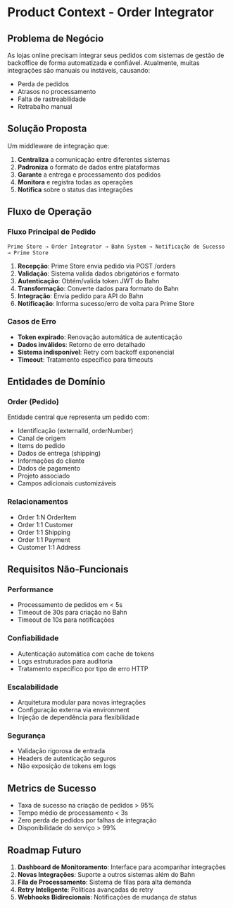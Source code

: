 # Product Context - Order Integrator

## Problema de Negócio
As lojas online precisam integrar seus pedidos com sistemas de gestão de backoffice de forma automatizada e confiável. Atualmente, muitas integrações são manuais ou instáveis, causando:
- Perda de pedidos
- Atrasos no processamento
- Falta de rastreabilidade
- Retrabalho manual

## Solução Proposta
Um middleware de integração que:
1. **Centraliza** a comunicação entre diferentes sistemas
2. **Padroniza** o formato de dados entre plataformas
3. **Garante** a entrega e processamento dos pedidos
4. **Monitora** e registra todas as operações
5. **Notifica** sobre o status das integrações

## Fluxo de Operação

### Fluxo Principal de Pedido
```
Prime Store → Order Integrator → Bahn System → Notificação de Sucesso → Prime Store
```

1. **Recepção**: Prime Store envia pedido via POST /orders
2. **Validação**: Sistema valida dados obrigatórios e formato
3. **Autenticação**: Obtém/valida token JWT do Bahn
4. **Transformação**: Converte dados para formato do Bahn
5. **Integração**: Envia pedido para API do Bahn
6. **Notificação**: Informa sucesso/erro de volta para Prime Store

### Casos de Erro
- **Token expirado**: Renovação automática de autenticação
- **Dados inválidos**: Retorno de erro detalhado
- **Sistema indisponível**: Retry com backoff exponencial
- **Timeout**: Tratamento específico para timeouts

## Entidades de Domínio

### Order (Pedido)
Entidade central que representa um pedido com:
- Identificação (externalId, orderNumber)
- Canal de origem
- Items do pedido
- Dados de entrega (shipping)
- Informações do cliente
- Dados de pagamento
- Projeto associado
- Campos adicionais customizáveis

### Relacionamentos
- Order 1:N OrderItem
- Order 1:1 Customer
- Order 1:1 Shipping
- Order 1:1 Payment
- Customer 1:1 Address

## Requisitos Não-Funcionais

### Performance
- Processamento de pedidos em < 5s
- Timeout de 30s para criação no Bahn
- Timeout de 10s para notificações

### Confiabilidade
- Autenticação automática com cache de tokens
- Logs estruturados para auditoria
- Tratamento específico por tipo de erro HTTP

### Escalabilidade
- Arquitetura modular para novas integrações
- Configuração externa via environment
- Injeção de dependência para flexibilidade

### Segurança
- Validação rigorosa de entrada
- Headers de autenticação seguros
- Não exposição de tokens em logs

## Metrics de Sucesso
- Taxa de sucesso na criação de pedidos > 95%
- Tempo médio de processamento < 3s
- Zero perda de pedidos por falhas de integração
- Disponibilidade do serviço > 99%

## Roadmap Futuro
1. **Dashboard de Monitoramento**: Interface para acompanhar integrações
2. **Novas Integrações**: Suporte a outros sistemas além do Bahn
3. **Fila de Processamento**: Sistema de filas para alta demanda
4. **Retry Inteligente**: Políticas avançadas de retry
5. **Webhooks Bidirecionais**: Notificações de mudança de status 